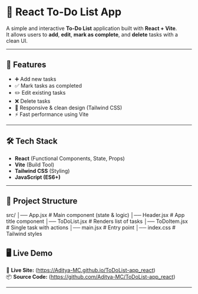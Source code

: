 # 📝 React To-Do List App

A simple and interactive **To-Do List** application built with **React + Vite**.  
It allows users to **add**, **edit**, **mark as complete**, and **delete** tasks with a clean UI.

---

## 🚀 Features
- ➕ Add new tasks  
- ✅ Mark tasks as completed  
- ✏️ Edit existing tasks  
- ❌ Delete tasks  
- 📱 Responsive & clean design (Tailwind CSS)  
- ⚡ Fast performance using Vite  

---

## 🛠️ Tech Stack
- **React** (Functional Components, State, Props)  
- **Vite** (Build Tool)  
- **Tailwind CSS** (Styling)  
- **JavaScript (ES6+)**  

---

## 📂 Project Structure
src/
│── App.jsx # Main component (state & logic)
│── Header.jsx # App title component
│── ToDoList.jsx # Renders list of tasks
│── ToDoItem.jsx # Single task with actions
│── main.jsx # Entry point
│── index.css # Tailwind styles

## 🖥️ Live Demo
🔗 **Live Site:** (https://Aditya-MC.github.io/ToDoList-app_react)  
📦 **Source Code:** (https://github.com/Aditya-MC/ToDoList-app_react)  

---